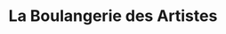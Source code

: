 ---
title: "La Boulangerie des Artistes"
url: /paris/la-boulangerie-des-artistes/
shop: Bäckerei
---